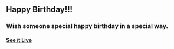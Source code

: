## Happy Birthday!!!

### Wish someone special happy birthday in a special way.

#### [See it Live](https://adenike-birthday-master.vercel.app/)

